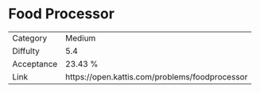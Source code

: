 # Food Processor

<table>
    <tr>
        <td>Category</td>
        <td>Medium</td>
    </tr>
    <tr>
        <td>Diffulty</td>
        <td>5.4</td>
    </tr>
    <tr>
        <td>Acceptance</td>
        <td>23.43 %</td>
    </tr>
    <tr>
        <td>Link</td>
        <td>https://open.kattis.com/problems/foodprocessor</td>
    </tr>
</table>
